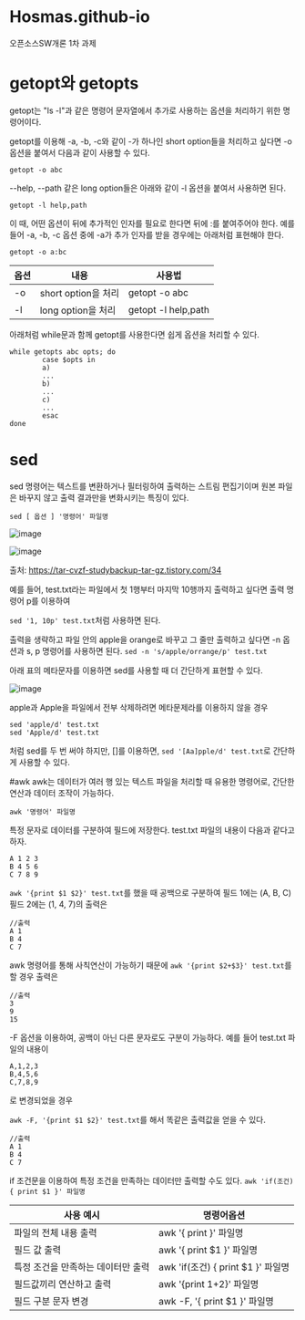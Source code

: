 # Hosmas.github-io
오픈소스SW개론 1차 과제

# getopt와 getopts
getopt는 "ls -l"과 같은 명령어 문자열에서 추가로 사용하는 옵션을 처리하기 위한 명령어이다.

getopt를 이용해 -a, -b, -c와 같이 -가 하나인 short option들을 처리하고 싶다면 -o 옵션을 붙여서 다음과 같이 사용할 수 있다.

`getopt -o abc`

 --help, --path 같은 long option들은 아래와 같이 -l 옵션을 붙여서 사용하면 된다.
 
 `getopt -l help,path`
 
 이 때, 어떤 옵션이 뒤에 추가적인 인자를 필요로 한다면 뒤에 :를 붙여주어야 한다.
 예를 들어 -a, -b, -c 옵션 중에 -a가 추가 인자를 받을 경우에는 아래처럼 표현해야 한다.
 
 `getopt -o a:bc`
 
|옵션|내용|사용법|
|---|-----|-------|
|-o|short option을 처리|getopt -o abc|
|-l|long option을 처리|getopt -l help,path|

아래처럼 while문과 함께 getopt를 사용한다면 쉽게 옵션을 처리할 수 있다.
```
while getopts abc opts; do
        case $opts in
        a)
        ...
        b)
        ...
        c)
        ...
        esac
done
```

# sed
sed 명령어는 텍스트를 변환하거나 필터링하여 출력하는 스트림 편집기이며 원본 파일은 바꾸지 않고 출력 결과만을 변화시키는 특징이 있다.

`sed [ 옵션 ] '명령어' 파일명`

![image](https://user-images.githubusercontent.com/94365974/142720825-4bf2cc06-3738-4427-b70e-b62758403e6d.png)

![image](https://user-images.githubusercontent.com/94365974/142720837-b282c09f-b857-44bb-93e2-e7873a74ddcf.png)

출처: https://tar-cvzf-studybackup-tar-gz.tistory.com/34


예를 들어, test.txt라는 파일에서 첫 1행부터 마지막 10행까지 출력하고 싶다면 출력 명령어 p를 이용하여

`sed '1, 10p' test.txt`처럼 사용하면 된다.

출력을 생략하고 파일 안의 apple을 orange로 바꾸고 그 줄만 출력하고 싶다면 -n 옵션과 s, p 명령어를 사용하면 된다.
`sed -n 's/apple/orrange/p' test.txt`

아래 표의 메타문자를 이용하면 sed를 사용할 때 더 간단하게 표현할 수 있다.

![image](https://user-images.githubusercontent.com/94365974/142721549-4af8c79e-2689-4c91-b79e-4e4673a95c07.png)

apple과 Apple을 파일에서 전부 삭제하려면 메타문제라를 이용하지 않을 경우

```
sed 'apple/d' test.txt
sed 'Apple/d' test.txt
```
처럼 sed를 두 번 써야 하지만, []를 이용하면, `sed '[Aa]pple/d' test.txt`로 간단하게 사용할 수 있다.

#awk
awk는 데이터가 여러 행 있는 텍스트 파일을 처리할 때 유용한 명령어로, 간단한 연산과 데이터 조작이 가능하다.

`awk '명령어' 파일명`

특정 문자로 데이터를 구분하여 필드에 저장한다.
test.txt 파일의 내용이 다음과 같다고 하자.

```
A 1 2 3 
B 4 5 6
C 7 8 9
```

`awk '{print $1 $2}' test.txt`를 했을 때 공백으로 구분하여 필드 1에는 (A, B, C) 필드 2에는 (1, 4, 7)의 출력은

```
//출력
A 1
B 4
C 7
```

awk 명령어를 통해 사칙연산이 가능하기 때문에 `awk '{print $2+$3}' test.txt`를 할 경우 출력은

```
//출력
3
9
15
```

-F 옵션을 이용하여, 공백이 아닌 다른 문자로도 구분이 가능하다.
예를 들어 test.txt 파일의 내용이

```
A,1,2,3 
B,4,5,6
C,7,8,9
```
로 변경되었을 경우

`awk -F, '{print $1 $2}' test.txt`를 해서 똑같은 출력값을 얻을 수 있다.

```
//출력
A 1
B 4
C 7
```

if 조건문을 이용하여 특정 조건을 만족하는 데이터만 출력할 수도 있다.
`awk 'if(조건) { print $1 }' 파일명`

|사용 예시|명령어옵션|
|---------|-----------|
|파일의 전체 내용 출력|awk '{ print }' 파일명|
|필드 값 출력|awk '{ print $1 }' 파일명|
|특정 조건을 만족하는 데이터만 출력|awk 'if(조건) { print $1 }' 파일명|
|필드값끼리 연산하고 출력|awk '{print $1+$2}' 파일명|
|필드 구분 문자 변경|awk -F, '{ print $1 }' 파일명| 
